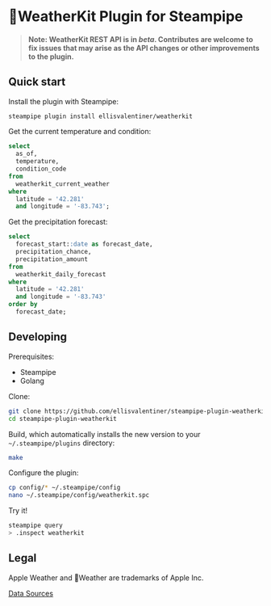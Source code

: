 # WeatherKit Plugin for Steampipe

> #### Note: WeatherKit REST API is in _beta_. Contributes are welcome to fix issues that may arise as the API changes or other improvements to the plugin.

## Quick start

Install the plugin with Steampipe:

```sh
steampipe plugin install ellisvalentiner/weatherkit
```

Get the current temperature and condition:

```sql
select
  as_of,
  temperature,
  condition_code
from
  weatherkit_current_weather
where
  latitude = '42.281'
  and longitude = '-83.743';
```

Get the precipitation forecast:

```sql
select
  forecast_start::date as forecast_date,
  precipitation_chance,
  precipitation_amount
from
  weatherkit_daily_forecast
where
  latitude = '42.281'
  and longitude = '-83.743'
order by
  forecast_date;
```

## Developing

Prerequisites:

* Steampipe
* Golang

Clone:

```sh
git clone https://github.com/ellisvalentiner/steampipe-plugin-weatherkit.git
cd steampipe-plugin-weatherkit
```

Build, which automatically installs the new version to your `~/.steampipe/plugins` directory:

```sh
make
```

Configure the plugin:

```sh
cp config/* ~/.steampipe/config
nano ~/.steampipe/config/weatherkit.spc
```

Try it!

```sh
steampipe query
> .inspect weatherkit
```

## Legal

Apple Weather and Weather are trademarks of Apple Inc.

[Data Sources](https://weatherkit.apple.com/legal-attribution.html)
